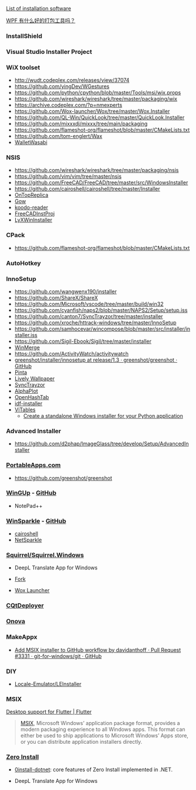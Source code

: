 [List of installation software](https://link.zhihu.com/?target=https%3A//en.wikipedia.org/wiki/List_of_installation_software)

[WPF 有什么好的打包工具吗？](https://www.zhihu.com/question/57741522)

### InstallShield

### Visual Studio Installer Project

### WiX toolset

- http://wudt.codeplex.com/releases/view/37074
- https://github.com/yingDev/WGestures
- https://github.com/python/cpython/blob/master/Tools/msi/wix.props
- https://github.com/wireshark/wireshark/tree/master/packaging/wix
- https://archive.codeplex.com/?p=nmexperts
- https://github.com/Wox-launcher/Wox/tree/master/Wox.Installer
- https://github.com/QL-Win/QuickLook/tree/master/QuickLook.Installer
- https://github.com/mixxxdj/mixxx/tree/main/packaging
- https://github.com/flameshot-org/flameshot/blob/master/CMakeLists.txt
- https://github.com/tom-englert/Wax
- [WalletWasabi](https://github.com/zkSNACKs/WalletWasabi)

### NSIS

- https://github.com/wireshark/wireshark/tree/master/packaging/nsis
- https://github.com/vim/vim/tree/master/nsis
- https://github.com/FreeCAD/FreeCAD/tree/master/src/WindowsInstaller
- https://github.com/cairoshell/cairoshell/tree/master/Installer
- [OnTopReplica](https://github.com/LorenzCK/OnTopReplica)
- [Gow](https://github.com/bmatzelle/gow)
- [koodo-reader](https://github.com/troyeguo/koodo-reader)
- [FreeCADInstProj](https://github.com/donovaly/FreeCADInstProj)
- [LyXWinInstaller](https://github.com/donovaly/LyXWinInstaller)

### CPack

- https://github.com/flameshot-org/flameshot/blob/master/CMakeLists.txt

### AutoHotkey

### InnoSetup

- https://github.com/wangwenx190/installer
- https://github.com/ShareX/ShareX
- https://github.com/Microsoft/vscode/tree/master/build/win32
- https://github.com/cyanfish/naps2/blob/master/NAPS2/Setup/setup.iss
- https://github.com/canton7/SyncTrayzor/tree/master/installer
- https://github.com/xroche/httrack-windows/tree/master/InnoSetup
- https://github.com/samhocevar/wincompose/blob/master/src/installer/installer.iss
- https://github.com/Sigil-Ebook/Sigil/tree/master/installer
- [WinMerge](https://github.com/WinMerge/winmerge/tree/master/Installer)
- https://github.com/ActivityWatch/activitywatch
- [greenshot/installer/innosetup at release/1.3 · greenshot/greenshot · GitHub](https://github.com/greenshot/greenshot/tree/release/1.3/installer/innosetup)
- [Pinta](https://github.com/PintaProject/Pinta/blob/master/installer/windows/installer.iss)
- [Lively Wallpaper](https://github.com/rocksdanister/lively)
- [SyncTrayzor](https://github.com/canton7/SyncTrayzor)
- [AlphaPlot](https://github.com/narunlifescience/AlphaPlot)
- [OpenHashTab](https://github.com/namazso/OpenHashTab)
- [idf-installer](https://github.com/espressif/idf-installer)
- [ViTables](https://github.com/uvemas/ViTables/blob/master/doc/develop.rst)
  - [Create a standalone Windows installer for your Python application](https://cyrille.rossant.net/create-a-standalone-windows-installer-for-your-python-application/)

### Advanced Installer

- https://github.com/d2phap/ImageGlass/tree/develop/Setup/AdvancedInstaller

### [PortableApps.com](http://portableapps.com/apps/development/portableapps.com_installer)

- https://github.com/greenshot/greenshot

### [WinGUp](https://wingup.org/) - [GitHub](https://github.com/gup4win/wingup)

- NotePad++

### [WinSparkle](https://winsparkle.org/) - [GitHub](https://github.com/vslavik/winsparkle)

- [cairoshell](https://github.com/cairoshell/cairoshell/tree/master/Dependencies/WinSparkle)
- [NetSparkle](https://github.com/NetSparkleUpdater/NetSparkle)

### [Squirrel/Squirrel.Windows](https://github.com/Squirrel/Squirrel.Windows)

- DeepL Translate App for Windows

- [Fork](https://fork.dev/)

- [Wox Launcher](https://github.com/Wox-launcher/Wox)

### [CQtDeployer](https://github.com/QuasarApp/CQtDeployer)

### [Onova](https://github.com/Tyrrrz/Onova)

### MakeAppx

- [Add MSIX installer to GitHub workflow by davidanthoff · Pull Request #3331 · git-for-windows/git · GitHub](https://github.com/git-for-windows/git/pull/3331/files)

### DIY

- [Locale-Emulator/LEInstaller](https://github.com/xupefei/Locale-Emulator/tree/master/LEInstaller)

### MSIX

[Desktop support for Flutter | Flutter](https://docs.flutter.dev/desktop)

> [MSIX](https://docs.microsoft.com/en-us/windows/msix/overview), Microsoft Windows’ application package format,
> provides a modern packaging experience to all Windows apps.
> This format can either be used to ship applications
> to Microsoft Windows’ Apps store, or you can
> distribute application installers directly.

### [Zero Install](https://0install.net/)

- [0install-dotnet](https://github.com/0install/0install-dotnet): core features of Zero Install implemented in .NET.

- DeepL Translate App for Windows
